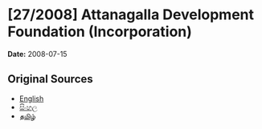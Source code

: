 # [27/2008] Attanagalla Development Foundation (Incorporation)

**Date:** 2008-07-15

## Original Sources

- [English](https://documents.gov.lk/view/acts/2008/7/27-2008_E.pdf)
- [සිංහල](https://documents.gov.lk/view/acts/2008/7/27-2008_S.pdf)
- [தமிழ்](https://documents.gov.lk/view/acts/2008/7/27-2008_T.pdf)
